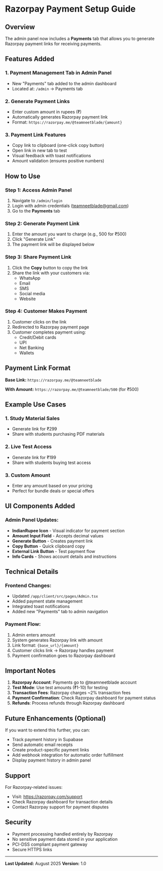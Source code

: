 # Razorpay Payment Setup Guide

## Overview
The admin panel now includes a **Payments** tab that allows you to generate Razorpay payment links for receiving payments.

## Features Added

### 1. **Payment Management Tab in Admin Panel**
   - New "Payments" tab added to the admin dashboard
   - Located at: `/admin` → Payments tab

### 2. **Generate Payment Links**
   - Enter custom amount in rupees (₹)
   - Automatically generates Razorpay payment link
   - Format: `https://razorpay.me/@teamneetblade/{amount}`

### 3. **Payment Link Features**
   - Copy link to clipboard (one-click copy button)
   - Open link in new tab to test
   - Visual feedback with toast notifications
   - Amount validation (ensures positive numbers)

## How to Use

### Step 1: Access Admin Panel
1. Navigate to `/admin/login`
2. Login with admin credentials (teamneetblade@gmail.com)
3. Go to the **Payments** tab

### Step 2: Generate Payment Link
1. Enter the amount you want to charge (e.g., 500 for ₹500)
2. Click "Generate Link"
3. The payment link will be displayed below

### Step 3: Share Payment Link
1. Click the **Copy** button to copy the link
2. Share the link with your customers via:
   - WhatsApp
   - Email
   - SMS
   - Social media
   - Website

### Step 4: Customer Makes Payment
1. Customer clicks on the link
2. Redirected to Razorpay payment page
3. Customer completes payment using:
   - Credit/Debit cards
   - UPI
   - Net Banking
   - Wallets

## Payment Link Format

**Base Link:** `https://razorpay.me/@teamneetblade`

**With Amount:** `https://razorpay.me/@teamneetblade/500` (for ₹500)

## Example Use Cases

### 1. **Study Material Sales**
   - Generate link for ₹299
   - Share with students purchasing PDF materials

### 2. **Live Test Access**
   - Generate link for ₹199
   - Share with students buying test access

### 3. **Custom Amount**
   - Enter any amount based on your pricing
   - Perfect for bundle deals or special offers

## UI Components Added

### Admin Panel Updates:
- **IndianRupee Icon** - Visual indicator for payment section
- **Amount Input Field** - Accepts decimal values
- **Generate Button** - Creates payment link
- **Copy Button** - Quick clipboard copy
- **External Link Button** - Test payment flow
- **Info Cards** - Shows account details and instructions

## Technical Details

### Frontend Changes:
- Updated `/app/client/src/pages/Admin.tsx`
- Added payment state management
- Integrated toast notifications
- Added new "Payments" tab to admin navigation

### Payment Flow:
1. Admin enters amount
2. System generates Razorpay link with amount
3. Link format: `{base_url}/{amount}`
4. Customer clicks link → Razorpay handles payment
5. Payment confirmation goes to Razorpay dashboard

## Important Notes

1. **Razorpay Account**: Payments go to @teamneetblade account
2. **Test Mode**: Use test amounts (₹1-10) for testing
3. **Transaction Fees**: Razorpay charges ~2% transaction fees
4. **Payment Confirmation**: Check Razorpay dashboard for payment status
5. **Refunds**: Process refunds through Razorpay dashboard

## Future Enhancements (Optional)

If you want to extend this further, you can:
- Track payment history in Supabase
- Send automatic email receipts
- Create product-specific payment links
- Add webhook integration for automatic order fulfillment
- Display payment history in admin panel

## Support

For Razorpay-related issues:
- Visit: https://razorpay.com/support
- Check Razorpay dashboard for transaction details
- Contact Razorpay support for payment disputes

## Security

- Payment processing handled entirely by Razorpay
- No sensitive payment data stored in your application
- PCI-DSS compliant payment gateway
- Secure HTTPS links

---

**Last Updated:** August 2025
**Version:** 1.0
